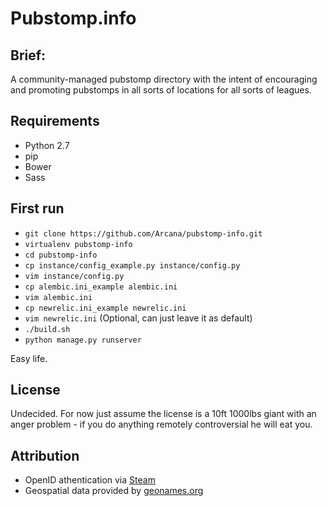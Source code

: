 Pubstomp.info
============

## Brief:

A community-managed pubstomp directory with the intent of encouraging and promoting pubstomps in all sorts of locations
for all sorts of leagues.


## Requirements

* Python 2.7
* pip
* Bower
* Sass

## First run

* `git clone https://github.com/Arcana/pubstomp-info.git`
* `virtualenv pubstomp-info`
* `cd pubstomp-info`
* `cp instance/config_example.py instance/config.py`
* `vim instance/config.py`
* `cp alembic.ini_example alembic.ini`
* `vim alembic.ini`
* `cp newrelic.ini_example newrelic.ini`
* `vim newrelic.ini` (Optional, can just leave it as default)
* `./build.sh`
* `python manage.py runserver`

Easy life.


## License

Undecided.  For now just assume the license is a 10ft 1000lbs giant with an anger problem - if you do anything remotely controversial he will eat you.


##  Attribution
* OpenID athentication via [Steam](http://steampowered.com/)
* Geospatial data provided by [geonames.org](http://www.geonames.org)
